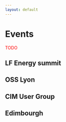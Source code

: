 ```yaml
---
layout: default
---
```


# Events
<span style="color: red">TODO</span>

## LF Energy summit

## OSS Lyon

## CIM User Group

## Edimbourgh

